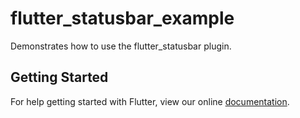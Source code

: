 # flutter_statusbar_example

Demonstrates how to use the flutter_statusbar plugin.

## Getting Started

For help getting started with Flutter, view our online
[documentation](https://flutter.io/).
